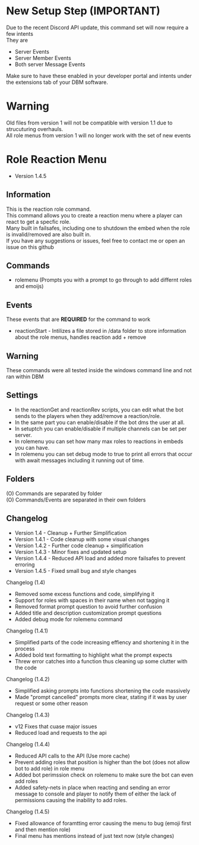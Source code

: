 # New Setup Step (IMPORTANT)
Due to the recent Discord API update, this command set will now require a few intents  
They are  
- Server Events  
- Server Member Events   
- Both server Message Events  
  
Make sure to have these enabled in your developer portal and intents under the extensions tab of your DBM software.

# Warning
Old files from version 1 will not be compatible with version 1.1 due to strucuturing overhauls.  
All role menus from version 1 will no longer work with the set of new events  
   
# Role Reaction Menu
- Version 1.4.5  
  
## Information
This is the reaction role command.  
This command allows you to create a reaction menu where a player can react to get a specfic role.  
Many built in failsafes, including one to shutdown the embed when the role is invalid/removed are also built in.  
If you have any suggestions or issues, feel free to contact me or open an issue on this github  

## Commands
- rolemenu (Prompts you with a prompt to go through to add differnt roles and emoijs)

## Events
These events that are **REQUIRED** for the command to work

- reactionStart - Intilizes a file stored in /data folder to store information about the role menus, handles reaction add + remove
  
## Warning
These commands were all tested inside the windows command line and not ran within DBM  

## Settings
- In the reactionGet and reactionRev scripts, you can edit what the bot sends to the players when they add/remove a reaction/role.
- In the same part you can enable/disable if the bot dms the user at all.  
- In setuptch you can enable/disable if multiple channels can be set per server.  
- In rolemenu you can set how many max roles to reactions in embeds you can have.  
- In rolemenu you can set debug mode to true to print all errors that occur with await messages including it running out of time.

## Folders
(O) Commands are separated by folder  
(O) Commands/Events are separated in their own folders

## Changelog
- Version 1.4 - Cleanup + Further Simplification   
- Version 1.4.1 - Code cleanup with some visual changes  
- Version 1.4.2 - Further code cleanup + simplification  
- Version 1.4.3 - Minor fixes and updated setup  
- Version 1.4.4 - Reduced API load and added more failsafes to prevent erroring  
- Version 1.4.5 - Fixed small bug and style changes  
  
Changelog (1.4)
- Removed some excess functions and code, simplifying it  
- Support for roles with spaces in their name when not tagging it  
- Removed format prompt question to avoid further confusion  
- Added title and description customization prompt questions  
- Added debug mode for rolemenu command  
  
Changelog (1.4.1)  
- Simplified parts of the code increasing effiency and shortening it in the process  
- Added bold text formatting to highlight what the prompt expects  
- Threw error catches into a function thus cleaning up some clutter with the code    
   
Changelog (1.4.2)
- Simplified asking prompts into functions shortening the code massively
- Made "prompt cancelled" prompts more clear, stating if it was by user request or some other reason  
   
Changelog (1.4.3)  
- v12 Fixes that cuase major issues  
- Reduced load and requests to the api  
  
Changelog (1.4.4)
- Reduced API calls to the API (Use more cache) 
- Prevent adding roles that position is higher than the bot (does not allow bot to add role) in role menu  
- Added bot perimssion check on rolemenu to make sure the bot can even add roles  
- Added safety-nets in place when reacting and sending an error message to console and player to notify them of either the lack of permissions causing the inability to add roles.  

Changelog (1.4.5)
- Fixed allowance of foramtting error causing the menu to bug (emoji first and then mention role)  
- Final menu has mentions instead of just text now (style changes)  